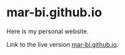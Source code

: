# mar-bi.github.io

Here is my personal website.

Link to the live version [mar-bi.github.io](https://mar-bi.github.io).


